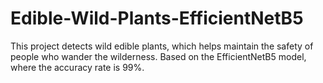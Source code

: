 # Edible-Wild-Plants-EfficientNetB5
This project detects wild edible plants, which helps maintain the safety of people who wander the wilderness. Based on the EfficientNetB5 model, where the accuracy rate is 99%.
